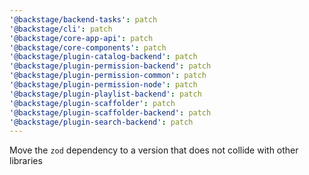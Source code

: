 ```yaml
---
'@backstage/backend-tasks': patch
'@backstage/cli': patch
'@backstage/core-app-api': patch
'@backstage/core-components': patch
'@backstage/plugin-catalog-backend': patch
'@backstage/plugin-permission-backend': patch
'@backstage/plugin-permission-common': patch
'@backstage/plugin-permission-node': patch
'@backstage/plugin-playlist-backend': patch
'@backstage/plugin-scaffolder': patch
'@backstage/plugin-scaffolder-backend': patch
'@backstage/plugin-search-backend': patch
---
```


Move the `zod` dependency to a version that does not collide with other libraries
